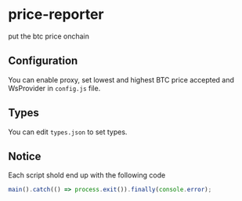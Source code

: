 # price-reporter

put the btc price onchain

## Configuration
You can enable proxy, set lowest and highest BTC price accepted and WsProvider in `config.js` file.

## Types
You can edit `types.json` to set types.

## Notice
Each script shold end up with the following code
```js
main().catch(() => process.exit()).finally(console.error);
```